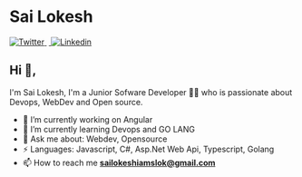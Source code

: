 
# Sai Lokesh  
<a href="https://twitter.com/iam_slok" target="_blank">
<img src="https://img.shields.io/badge/Twitter-1DA1F2?style=for-the-badge&logo=twitter&logoColor=white" alt="Twitter">
</a>&nbsp;<a href="https://www.linkedin.com/in/sai-lokesh-8b20ab226" target="_blank">
<img src="https://img.shields.io/badge/LinkedIn-0077B5?style=for-the-badge&logo=linkedin&logoColor=white" alt="Linkedin">
</a>

## Hi 👋, 
I'm Sai Lokesh, I'm a Junior Sofware Developer 👨‍💻 who is passionate about Devops, WebDev and Open source. 

- 🔭 I’m currently working on Angular 
- 🌱 I’m currently learning Devops and GO LANG
- 💬 Ask me about: Webdev, Opensource
- ⚡ Languages: Javascript, C#, Asp.Net Web Api, Typescript, Golang
- 📫 How to reach me **sailokeshiamslok@gmail.com**
